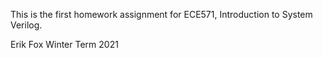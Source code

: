 This is the first homework assignment for ECE571, Introduction to System Verilog.

Erik Fox Winter Term 2021
